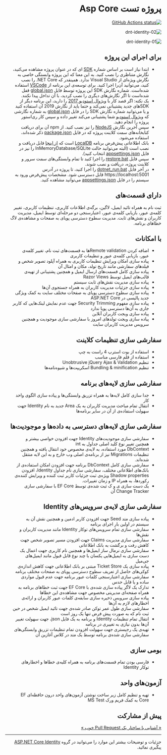 ﻿<div dir="rtl">

# پروژه تست Asp Core

<p>
  <a href="https://github.com/VahidN/DNTIdentity">
     <img alt="GitHub Actions status" src="https://github.com/VahidN/DNTIdentity/workflows/.NET%20Core%20Build/badge.svg">
  </a>
</p>

![dnt-identity-02](/src/ASPNETCoreIdentitySample/wwwroot/images/dnti02.png)

![dnt-identity-01](/src/ASPNETCoreIdentitySample/wwwroot/images/dnti01.png)

## برای اجرای این پروژه

- ابتدا نیاز است بر اساس شماره [SDK](https://dotnet.microsoft.com/download) ای که در عنوان پروژه مشاهده می‌کنید، نگارش متناظری را نصب کنید. به این معنا که این پروژه وابستگی خاصی به نگارش ویژه‌ای از Visual Studio ندارد. همینقدر که NET Core. را نصب کنید، می‌توانید آن‌را اجرا کنید. برای توسعه‌ی این برنامه از [VSCode](https://www.dotnettips.info/learningpaths/details/60) استفاده شده‌است. شماره نگارش SDK این پروژه توسط فایل [global.json‌](https://github.com/VahidN/DNTIdentity/blob/master/global.json#L3) قفل شده‌است تا اگر نگارش‌های دیگری را نصب کردید، با آن تداخل پیدا نکنند.
- یک نکته: اگر قصد کار با [ویژوال استودیو 2017](https://github.com/dotnet/announcements/issues/108) را دارید، این برنامه دیگر از SDKهای جدید پشتیبانی نمی‌کند و حتما باید از نگارش 2019 آن استفاده کنید و یا می‌توانید شماره نگارش SDK را در فایل [global.json‌](https://github.com/VahidN/DNTIdentity/blob/master/global.json#L3) به شماره نگارشی که [ویژوال استودیو](https://github.com/dotnet/announcements/issues/108) شما پشتیبانی می‌کند تغییر داده و سپس کار ری‌استور پروژه را انجام دهید.
- سپس آخرین نگارش [NodeJS](https://nodejs.org/en/download/current/) را نیز نصب کنید. از npm آن برای دریافت کتابخانه‌های سمت کلاینت پروژه که در فایل [package.json](https://github.com/VahidN/DNTIdentity/blob/master/src/ASPNETCoreIdentitySample/package.json) ذکر شده‌اند، استفاده می‌شود.
- بانک اطلاعاتی پیش‌فرض برنامه [LocalDB](https://www.dotnettips.info/post/2409) است که [از اینجا](https://download.microsoft.com/download/E/F/2/EF23C21D-7860-4F05-88CE-39AA114B014B/SqlLocalDB.msi) قابل دریافت و نصب است (البته می‌توانید حالت InMemoryDatabase/SQLite را نیز در فایل [appsettings.json](https://github.com/VahidN/DNTIdentity/blob/master/src/ASPNETCoreIdentitySample/appsettings.json#L47) انتخاب کنید).
- سپس فایل [restore.bat](https://github.com/VahidN/DNTIdentity/blob/master/src/ASPNETCoreIdentitySample/_0-restore.bat) را اجرا کنید تا تمام وابستگی‌های سمت سرور و کلاینت پروژه، دریافت و نصب شوند.
- در آخر فایل [dotnet_run.bat](https://github.com/VahidN/DNTIdentity/blob/master/src/ASPNETCoreIdentitySample/_1-dotnet_run.bat) را اجرا کنید، تا پروژه در آدرس https://localhost:5001 قابل دسترسی شود. مشخصات پیش‌فرض ورود به سیستم را در فایل [appsettings.json](https://github.com/VahidN/DNTIdentity/blob/master/src/ASPNETCoreIdentitySample/appsettings.json) می‌توانید مشاهده کنید.

## دارای قسمت‌های

ثبت نام به همراه تائید ایمیل، لاگین، برگه‌ی اطلاعات کاربری، تنظیمات کاربری، تغییر کلمه‌ی عبور، بازیابی کلمه‌ی عبور، اعتبارسنجی دو مرحله‌ای توسط ایمیل، مدیریت کاربران و نقش‌های ثابت. مدیریت سطوح دسترسی پویای به صفحات و مشاهده‌ی لاگ خطاهای برنامه.

## با امکانات

- اضافه کردن Remote validationها به قسمت‌های ثبت نام، تغییر کلمه‌ی عبور، بازیابی کلمه‌ی عبور و تنظیمات کاربری
- پیاده سازی امکان ویرایش تنظیمات کاربری به همراه آپلود تصویر شخص و فیلدهای سفارشی مانند تاریخ تولد، مکان و امثال آن
- پیاده سازی کامل قسمت‌های ارسال ایمیل و همچنین پشتیبانی از تهیه‌ی قالب‌های ایمیل توسط Razor Views
- پیاده سازی مدیریت نقش‌های ثابت سیستم
- پیاده سازی جزئیات مدیریت کاربران به همراه جستجوی آن‌ها
- پیاده سازی سطوح دسترسی پویای به صفحات مختلف سایت به کمک ویژگی جدید پالیسی در ASP.NET Core
- پیاده سازی مفهوم Security Trimming جهت عدم نمایش لینک‌هایی که کاربر جاری به آن‌ها دسترسی پویا ندارد
- پیاده سازی ویجت کاربران آنلاین
- پیاده سازی ویجت تولدهای امروز با سفارشی سازی موجودیت و همچنین سرویس مدیریت کاربران سایت

## سفارشی سازی تنظیمات کلاینت

- استفاده از بوت استرپ 4 راست به چپ
- استفاده از قلم فارسی مناسب
- تنظیم Unobtrusive jQuery Ajax & Validation
- تنظیم Bundling & minification اسکریپت‌ها و شیوه‌نامه‌ها

## سفارشی سازی لایه‌های برنامه

- جدا سازی کامل لایه‌ها به همراه تزریق وابستگی‌ها و پیاده سازی الگوی واحد کار
- انتقال تمام مباحث مدیریت کاربران به یک Area جدید به نام Identity جهت سهولت استفاده‌ی از آن در سایر برنامه‌ها

## سفارشی سازی لایه‌ها‌ی دسترسی به داده‌ها و موجودیت‌ها

- سفارشی سازی موجودیت‌های Identity جهت افزودن خواصی بیشتر و همچنین تغییر نوع کلید اصلی جداول به int
- DbContext مورد استفاده، به لایه‌ی مخصوص خود انتقال یافته و همچنین تنظیمات Migrations نیز از برنامه‌ی اصلی وب خارج و به این لایه منتقل شده‌اند.
- سفارشی سازی کامل DbContext برنامه جهت افزودن امکان استفاده‌ی از بانک‌های اطلاعاتی مختلف، سفارشی سازی نام جداول Identity، افزودن Shadow properties ویژه‌ی ثبت جزئیات کاربر ثبت کننده و ویرایش کننده‌ی رکوردها، به همراه IP‌ و زمان تغییرات.
- یک دست سازی ی و ک ثبت شده‌ی توسط EF Core با سفارشی سازی Change Tracker آن

## سفارشی سازی لایه‌ی سرویس‌های Identity

- پیاده سازی متد Seed جهت افزودن کاربر ادمین و همچنین نقش آن به سیستم در اولین بار اجرای برنامه
- سفارشی سازی تمام سرویس‌های توکار Identity مانند مدیریت کاربران و نقش‌ها
- سفارشی سازی مدیریت Claims جهت افزودن مسیر تصویر شخص جهت کاهش رفت و برگشت به بانک اطلاعاتی
- سفارشی سازی نرمال ساز ایمیل‌ها و همچنین نام کاربری جهت اعمال یک دست سازی به ایمیل‌هایی یکسان با چند نوع قابل قبول مانند ایمیل‌های جی‌میل
- پیاده سازی یک Ticket Store مبتنی بر بانک اطلاعاتی جهت کاهش اندازه‌ی کوکی‌های حاصل از تعریف سطوح دسترسی پویای به صفحات مختلف برنامه
- سفارشی سازی اعتبارسنجی کلمات عبور برنامه جهت عدم قبول مواردی ساده و یا قابل حدس
- تدارک یک لاگر پیاده سازی شده‌ی با EF Core جهت ثبت خطاهای برنامه به همراه صفحه‌ای مدیریتی مخصوص جهت مشاهده‌ی این خطاها
- پیاده سازی سرویس ذخیره سازی سابقه‌ی کلمات عبور کاربران و ارائه‌ی اخطارهای لازم به آن‌ها
- سفارشی سازی طول عمر توکن صادر شده‌ی جهت تائید ایمیل شخص در حین ثبت نام که به صورت پیش فرض تنها یک روز است
- انتقال تمام تنظیمات Identity و برنامه به یک فایل json، جهت سهولت تغییر آن‌ها بدون نیازی به تغییری در برنامه
- تهیه‌ی یک رجیستری جهت سهولت افزودن تمام تنظیمات تزریق وابستگی‌های سفارشی سازی شده‌ی برنامه توسط یک متد در کلاس آغازین آن

## بومی سازی

- فارسی بودن تمام قسمت‌های برنامه به همراه کلیه‌ی خطاها و اخطارهای توکار Identity

## آزمون‌های واحد

- تهیه و تنظیم کامل زیر ساخت نوشتن آزمون‌های واحد درون حافظه‌ای EF Core به کمک فریم ورک MS Test

## پیش از مشارکت

[« آشنایی با ساختار یک Pull Request خوب »](http://www.dotnettips.info/post/2033)

---

جزئیات و توضیحات بیشتر این موارد را می‌توانید در گروه [ASP.NET Core Identity](http://www.dotnettips.info/search/label/asp.net%20core%20identity) پیگیری نمائید.
